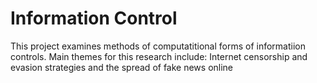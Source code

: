 # Information Control
This project examines methods of computatitional forms of informatiion controls.
Main themes for this research include:  Internet censorship and evasion strategies and the spread of fake news online
